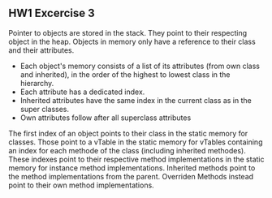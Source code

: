 ## HW1 Excercise 3

Pointer to objects are stored in the stack. They point to their respecting object in the heap. Objects in memory only have a reference to their class and their attributes. 
- Each object's memory consists of a list of its attributes (from own class and inherited), in the order of the highest to lowest class in the hierarchy. 
- Each attribute has a dedicated index. 
- Inherited attributes have the same index in the 
current class as in the super classes. 
- Own attributes follow after all superclass 
attributes

The first index of an object points to their class in the static memory for classes. Those point to a vTable in the static memory for vTables containing an index for each methode of the class (including inherited methodes). These indexes point to their respective method implementations in the static memory for instance method implementations. Inherited methods point to the method implementations from the parent. Overriden Methods instead point to their own method implementations.
